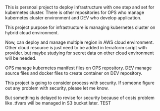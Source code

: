 This is persnoal project to deploy infrastructure with one step and set for kubernetes cluster.
There is other repositories for OPS who manage kubernetes cluster environment and DEV who develop application.

This project purpose for infrastructure is managing kubernetes cluster on hybrid cloud environment.

Now, can deploy and manage multiple region in AWS cloud environment.
Other cloud resource is just need to be added in terraform script with provider. but maybe studying for secret data on other cloud environment will be needed.

OPS manage kubernetes manifest files on OPS repository.
DEV manage source files and docker files to create container on DEV repository.

This project is going to consider process with security.
If someone figure out any problem with security, please let me know.

But something is delayed to revise for security because of costs problem like .tfvars will be managed in S3 bucket later. TEST